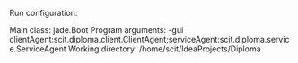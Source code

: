Run configuration:

Main class: jade.Boot
Program arguments: -gui clientAgent:scit.diploma.client.ClientAgent;serviceAgent:scit.diploma.service.ServiceAgent
Working directory: /home/scit/IdeaProjects/Diploma
